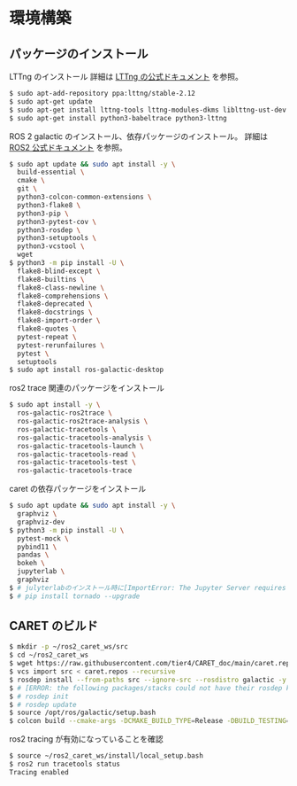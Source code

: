 # 環境構築

## パッケージのインストール

LTTng のインストール
詳細は [LTTng の公式ドキュメント](https://lttng.org/docs/v2.12/#doc-ubuntu-ppa) を参照。

```bash
$ sudo apt-add-repository ppa:lttng/stable-2.12
$ sudo apt-get update
$ sudo apt-get install lttng-tools lttng-modules-dkms liblttng-ust-dev
$ sudo apt-get install python3-babeltrace python3-lttng
```
ROS 2 galactic のインストール、依存パッケージのインストール。
詳細は [ROS2 公式ドキュメント](https://docs.ros.org/en/galactic/Installation/Ubuntu-Install-Debians.html) を参照。

```bash
$ sudo apt update && sudo apt install -y \
  build-essential \
  cmake \
  git \
  python3-colcon-common-extensions \
  python3-flake8 \
  python3-pip \
  python3-pytest-cov \
  python3-rosdep \
  python3-setuptools \
  python3-vcstool \
  wget
$ python3 -m pip install -U \
  flake8-blind-except \
  flake8-builtins \
  flake8-class-newline \
  flake8-comprehensions \
  flake8-deprecated \
  flake8-docstrings \
  flake8-import-order \
  flake8-quotes \
  pytest-repeat \
  pytest-rerunfailures \
  pytest \
  setuptools
$ sudo apt install ros-galactic-desktop
```

ros2 trace 関連のパッケージをインストール

```bash
$ sudo apt install -y \
  ros-galactic-ros2trace \
  ros-galactic-ros2trace-analysis \
  ros-galactic-tracetools \
  ros-galactic-tracetools-analysis \
  ros-galactic-tracetools-launch \
  ros-galactic-tracetools-read \
  ros-galactic-tracetools-test \
  ros-galactic-tracetools-trace
```

caret の依存パッケージをインストール

```bash
$ sudo apt update && sudo apt install -y \
  graphviz \
  graphviz-dev
$ python3 -m pip install -U \
  pytest-mock \
  pybind11 \
  pandas \
  bokeh \
  jupyterlab \
  graphviz
$ # julyterlabのインストール時に[ImportError: The Jupyter Server requires tornado >=6.1.0]と出る場合は以下を実行すること
$ # pip install tornado --upgrade
```



## CARET のビルド

```bash
$ mkdir -p ~/ros2_caret_ws/src
$ cd ~/ros2_caret_ws
$ wget https://raw.githubusercontent.com/tier4/CARET_doc/main/caret.repos
$ vcs import src < caret.repos --recursive
$ rosdep install --from-paths src --ignore-src --rosdistro galactic -y --skip-keys "console_bridge fastcdr fastrtps rti-connext-dds-5.3.1 urdfdom_headers"
$ # [ERROR: the following packages/stacks could not have their rosdep keys resolved] と出る場合は、以下を試すこと
$ # rosdep init
$ # rosdep update
$ source /opt/ros/galactic/setup.bash
$ colcon build --cmake-args -DCMAKE_BUILD_TYPE=Release -DBUILD_TESTING=off  --symlink-install
```

ros2 tracing が有効になっていることを確認
```bash
$ source ~/ros2_caret_ws/install/local_setup.bash
$ ros2 run tracetools status
Tracing enabled
```
